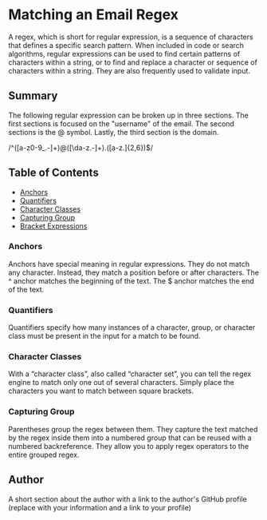 # Matching an Email Regex

A regex, which is short for regular expression, is a sequence of characters that defines a specific search pattern. When included in code or search algorithms, regular expressions can be used to find certain patterns of characters within a string, or to find and replace a character or sequence of characters within a string. They are also frequently used to validate input.

## Summary

The following regular expression can be broken up in three sections. The first sections is focused on the "username" of the email. The second sections is the @ symbol. Lastly, the third section is the domain.

/^([a-z0-9_\.-]+)@([\da-z\.-]+)\.([a-z\.]{2,6})$/

## Table of Contents

- [Anchors](#anchors)
- [Quantifiers](#quantifiers)
- [Character Classes](#character-classes)
- [Capturing Group](#capturing-group)
- [Bracket Expressions](#bracket-expressions)

### Anchors

Anchors have special meaning in regular expressions. They do not match any character. Instead, they match a position before or after characters. The ^ anchor matches the beginning of the text. The $ anchor matches the end of the text.

### Quantifiers

Quantifiers specify how many instances of a character, group, or character class must be present in the input for a match to be found.

### Character Classes

With a “character class”, also called “character set”, you can tell the regex engine to match only one out of several characters. Simply place the characters you want to match between square brackets.

### Capturing Group

Parentheses group the regex between them. They capture the text matched by the regex inside them into a numbered group that can be reused with a numbered backreference. They allow you to apply regex operators to the entire grouped regex.

## Author

A short section about the author with a link to the author's GitHub profile (replace with your information and a link to your profile)
